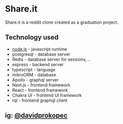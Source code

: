 # Share.it

Share.it is a reddit clone created as a graduation project.

## Technology used

- [node.js](https://nodejs.org/en/) - javascript runtime
- postgresql - database server
- Redis - database server for sessions, ..
- express - backend server
- typescript - language
- mikroORM - database
- Apollo - graphql server
- Next.js - frontend framework
- React - frontend framework
- Chakra UI - frontend UI framework
- rql - frontend graphql client

## ig: [@davidprokopec](https://www.instagram.com/davidprokopec/)
